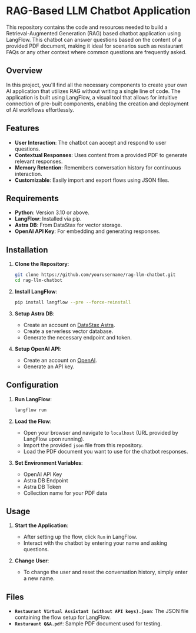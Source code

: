 
# RAG-Based LLM Chatbot Application

This repository contains the code and resources needed to build a Retrieval-Augmented Generation (RAG) based chatbot application using LangFlow. This chatbot can answer questions based on the content of a provided PDF document, making it ideal for scenarios such as restaurant FAQs or any other context where common questions are frequently asked.

## Overview

In this project, you'll find all the necessary components to create your own AI application that utilizes RAG without writing a single line of code. The application is built using LangFlow, a visual tool that allows for intuitive connection of pre-built components, enabling the creation and deployment of AI workflows effortlessly.

## Features

- **User Interaction**: The chatbot can accept and respond to user questions.
- **Contextual Responses**: Uses content from a provided PDF to generate relevant responses.
- **Memory Retention**: Remembers conversation history for continuous interaction.
- **Customizable**: Easily import and export flows using JSON files.

## Requirements

- **Python**: Version 3.10 or above.
- **LangFlow**: Installed via pip.
- **Astra DB**: From DataStax for vector storage.
- **OpenAI API Key**: For embedding and generating responses.

## Installation

1. **Clone the Repository**:
   ```bash
   git clone https://github.com/yourusername/rag-llm-chatbot.git
   cd rag-llm-chatbot
   ```

2. **Install LangFlow**:
   ```bash
   pip install langflow --pre --force-reinstall
   ```

3. **Setup Astra DB**:
   - Create an account on [DataStax Astra](https://www.datastax.com/).
   - Create a serverless vector database.
   - Generate the necessary endpoint and token.

4. **Setup OpenAI API**:
   - Create an account on [OpenAI](https://platform.openai.com/signup).
   - Generate an API key.

## Configuration

1. **Run LangFlow**:
   ```bash
   langflow run
   ```

2. **Load the Flow**:
   - Open your browser and navigate to `localhost` (URL provided by LangFlow upon running).
   - Import the provided `json` file from this repository.
   - Load the PDF document you want to use for the chatbot responses.

3. **Set Environment Variables**:
   - OpenAI API Key
   - Astra DB Endpoint
   - Astra DB Token
   - Collection name for your PDF data

## Usage

1. **Start the Application**:
   - After setting up the flow, click `Run` in LangFlow.
   - Interact with the chatbot by entering your name and asking questions.

2. **Change User**:
   - To change the user and reset the conversation history, simply enter a new name.

## Files

- **`Restaurant Virtual Assistant (without API keys).json`**: The JSON file containing the flow setup for LangFlow.
- **`Resturaunt Q&A.pdf`**: Sample PDF document used for testing.
